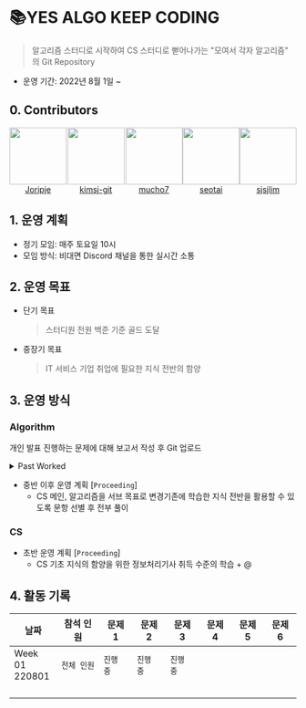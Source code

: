# :books:YES ALGO KEEP CODING

> 알고리즘 스터디로 시작하여 CS 스터디로 뻗어나가는 "모여서 각자 알고리즘" 의 Git Repository

- 운영 기간: 2022년 8월 1일 ~

## 0. Contributors

<div style="display: flex; flex-direction: row">
  <div align="center">
    <img src="https://avatars.githubusercontent.com/u/89237865?v=4" width="100">
    <a href="https://github.com/Joripje">
    Joripje</a>
	</div>
  <div align="center">
    <img src="https://avatars.githubusercontent.com/u/109324498?v=4" width="100">
    <a href="https://github.com/kimsj-git">
    kimsj-git</a>
	</div>
  <div align="center">
    <img src="https://avatars.githubusercontent.com/u/109324468?v=4" width="100">
    <a href="https://github.com/mucho7">
    mucho7</a>
	</div>
  <div align="center">
    <img src="https://avatars.githubusercontent.com/u/109324478?v=4" width="100">
    <a href="https://github.com/seotai">
    seotai</a>
	</div>
  <div align="center">
    <img src="https://avatars.githubusercontent.com/u/109324476?v=4" width="100">
    <a href="https://github.com/sjsjlim">
    sjsjlim</a>
	</div>
</div>


## 1. 운영 계획

- 정기 모임: 매주 토요일 10시
- 모임 방식: 비대면 Discord 채널을 통한 실시간 소통

## 2. 운영 목표

- 단기 목표

  > 스터디원 전원 백준 기준 골드 도달
- 중장기 목표

  > IT 서비스 기업 취업에 필요한 지식 전반의 함양

## 3. 운영 방식

### Algorithm

개인 발표 진행하는 문제에 대해 보고서 작성 후 Git 업로드

<details>
  <summary> Past Worked </summary>
	<div>
    <p><span>&#183</span> 초반 운영 계획</p>
    <p style="text-indent: 30px">매주 알고리즘 3문항 + 개인 선택 3문항 선택 후 전부 풀이</p>
    <p style="text-indent: 30px">발표할 문항 사전 선택 후 정기 모임에서 코드 리뷰 및 QnA 진행</p>
    <p><span>&#183</span> 중반 운영 계획</p>
    <p style="text-indent: 30px">매주 사전 선별된 알고리즘 6문항 각자 1문항씩 선택 후 전부 풀이</p>
    <p style="text-indent: 30px">본인이 선택한 문제 발표 진행 후 정기 모임에서 코드 리뷰 및 QnA 진행</p>
  </div>
</details>

- 중반 이후 운영 계획 [`Proceeding`]
  - CS 메인, 알고리즘을 서브 목표로 변경기존에 학습한 지식 전반을 활용할 수 있도록 문항 선별 후 전부 풀이

### CS

- 초반 운영 계획 [`Proceeding`]
  - CS 기초 지식의 함양을 위한 정보처리기사 취득 수준의 학습 + @

## 4. 활동 기록



| 날짜              | 참석 인원   | 문제 1    | 문제 2    | 문제 3    | 문제 4 | 문제 5 | 문제 6 |
| ----------------- | ----------- | --------- | --------- | --------- | ------ | ------ | ------ |
| Week 01<br>220801 | `전체 인원` | `진행 중` | `진행 중` | `진행 중` |        |        |        |
|                   |             |           |           |           |        |        |        |
|                   |             |           |           |           |        |        |        |
|                   |             |           |           |           |        |        |        |
|                   |             |           |           |           |        |        |        |

